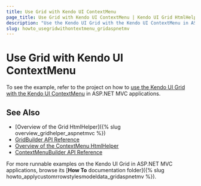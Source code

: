 ```yaml
---
title: Use Grid with Kendo UI ContextMenu
page_title: Use Grid with Kendo UI ContextMenu | Kendo UI Grid HtmlHelper
description: "Use the Kendo UI Grid with the Kendo UI ContextMenu in ASP.NET MVC applications."
slug: howto_usegridwithontextmenu_gridaspnetmv
---
```


# Use Grid with Kendo UI ContextMenu

To see the example, refer to the project on how to [use the Kendo UI Grid with the Kendo UI ContextMenu](https://github.com/telerik/ui-for-aspnet-mvc-examples/tree/master/grid/grid-with-context-menu) in ASP.NET MVC applications.

## See Also

* [Overview of the Grid HtmlHelper]({% slug overview_gridhelper_aspnetmvc %})
* [GridBuilder API Reference](http://docs.telerik.com/aspnet-mvc/api/Kendo.Mvc.UI.Fluent/GridBuilder)
* [Overview of the ContextMenu HtmlHelper](http://docs.telerik.com/aspnet-mvc/api/Kendo.Mvc.UI.Fluent/ContextMenuBuilder)
* [ContextMenuBuilder API Reference](http://docs.telerik.com/kendo-ui/aspnet-mvc/api/Kendo.Mvc.UI.Fluent/ContextMenuBuilder)

For more runnable examples on the Kendo UI Grid in ASP.NET MVC applications, browse its [**How To** documentation folder]({% slug howto_applycustomrrowstylesmodeldata_gridaspnetmv %}).
